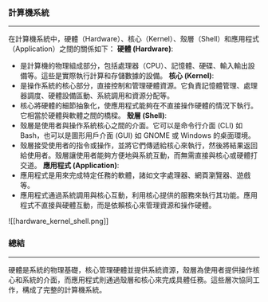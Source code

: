 ### 計算機系統
---
在計算機系統中，硬體（Hardware）、核心（Kernel）、殼層（Shell）和應用程式（Application）之間的關係如下：
**硬體 (Hardware)**:
- 是計算機的物理組成部分，包括處理器（CPU）、記憶體、硬碟、輸入輸出設備等。這些是實際執行計算和存儲數據的設備。
**核心 (Kernel)**:
- 是操作系統的核心部分，直接控制和管理硬體資源。它負責記憶體管理、處理器調度、硬體設備區動、系統調用和資源分配等。
- 核心將硬體的細節抽象化，使應用程式能夠在不直接操作硬體的情況下執行。它相當於硬體與軟體之間的橋樑。
**殼層 (Shell)**:
- 殼層是使用者與操作系統核心之間的介面。它可以是命令行介面 (CLI) 如 Bash，也可以是圖形用戶介面 (GUI) 如 GNOME 或 Windows 的桌面環境。
- 殼層接受使用者的指令或操作，並將它們傳遞給核心來執行，然後將結果返回給使用者。殼層讓使用者能夠方便地與系統互動，而無需直接與核心或硬體打交道。
**應用程式 (Application)**:
- 應用程式是用來完成特定任務的軟體，諸如文字處理器、網頁瀏覽器、遊戲等。
- 應用程式通過系統調用與核心互動，利用核心提供的服務來執行其功能。應用程式不直接與硬體互動，而是依賴核心來管理資源和操作硬體。

![[hardware_kernel_shell.png]]
### 總結
---
硬體是系統的物理基礎，核心管理硬體並提供系統資源，殼層為使用者提供操作核心和系統的介面，而應用程式則通過殼層和核心來完成具體任務。這些層次協同工作，構成了完整的計算機系統。